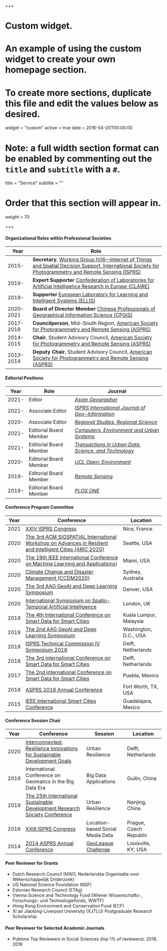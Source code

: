 +++
# Custom widget.
# An example of using the custom widget to create your own homepage section.
# To create more sections, duplicate this file and edit the values below as desired.
widget = "custom"
active = true
date = 2016-04-20T00:00:00

# Note: a full width section format can be enabled by commenting out the `title` and `subtitle` with a `#`.
title = "Service"
subtitle = ""

# Order that this section will appear in.
weight = 70

+++

#### Organizational Roles within Professional Societies
Year         | Role
-------------| ------------- 
2015-        | **Secretary**, [Working Group IV/6—Internet of Things and Spatial Decision Support, International Society for Photogrammetry and Remote Sensing (ISPRS)](http://www2.isprs.org/commissions/comm4/wg6.html)
2019-        | **Expert Supporter** [Confederation of Laboratories for Artificial Intelligence Research in Europe (CLAIRE)](https://claire-ai.org/)
2019-        | **Supporter** [European Laboratory for Learning and Intelligent Systems (ELLIS)](https://ellis.eu/)
2020-2021	 | **Board of Director Member** [Chinese Professionals of Geographical Information Science (CPGIS)](https://www.cpgis.org/)
2017- 2018   | **Councilperson**, Mid-South Region, [American Society for Photogrammetry and Remote Sensing (ASPRS)](https://www.asprs.org/)
2014-2015    | **Chair**, Student Advisory Council, [American Society for Photogrammetry and Remote Sensing (ASPRS)](https://www.asprs.org/)
2013-2014    | **Deputy Chair**, Student Advisory Council, [American Society for Photogrammetry and Remote Sensing (ASPRS)](https://www.asprs.org/)


#### Editorial Positions

Year| Role|Journal
----| ----|-------
2021-|Editor|[*Asian Geographer*](https://www.tandfonline.com/toc/rage20/current)
2021-|Associate Editor|[*ISPRS International Journal of Geo-Information*](https://www.mdpi.com/journal/ijgi)
2020-|Associate Editor|[*Regional Studies, Regional Science*](https://www.tandfonline.com/toc/rsrs20/current)
2021-|Editorial Board Member|[*Computers, Environment and Urban Systems*](https://www.journals.elsevier.com/computers-environment-and-urban-systems)
2021-|Editorial Board Member|[*Transactions in Urban Data, Science, and Technology*](https://us.sagepub.com/en-us/nam/transactions-in-urban-data-science-and-technology/journal203731)
2020-|Editorial Board Member|[*UCL Open: Environment*](https://ucl.scienceopen.com/)
2019-|Editorial Board Member|[*Remote Sensing*](https://www.mdpi.com/journal/remotesensing)
2019-|Editorial Board Member|[*PLOS ONE*](https://journals.plos.org/plosone/)



#### Conference Program Committee
Year| Conference|Location
----| ----------|--------
2021| [XXIV ISPRS Congress](http://www.isprs2020-nice.com/)|Nice, France
2020| [The 3rd ACM SIGSPATIAL International Workshop on Advances in Resilient and Intelligent Cities (ARIC 2020)](https://urbands.github.io/aric2020/)|Seattle, USA
2020| [The 19th IEEE International Conference on Machine Learning and Applications](https://www.icmla-conference.org/icmla20/))|Miami, USA
2020| [Climate Change and Disaster Management (CCDM2020)](http://www.gi4dm.net/2020/)|Sydney, Australia
2020|[The 3rd AAG GeoAI and Deep Learning Symposium](https://aag.secure-abstracts.com/AAG%20Annual%20Meeting%202020/sessions-gallery)|Denver, USA
2020|[International Symposium on Spatio-Temporal Artificial Intelligence](http://spacetimeai.org/)|London, UK
2019|[The 4th International Conference on Smart Data for Smart Cities](https://www.geoinfo.utm.my/sdsc2019/)|Kuala Lumpur, Malaysia
2019|[The 2nd AAG GeoAI and Deep Learning Symposium](https://www.acsu.buffalo.edu/~yhu42/files/2019_AAG_GeoAI_Symposium.pdf)|Washington, D.C., USA
2018|[ISPRS Technical Commission IV Symposium 2018](http://www.isprs.org/tc4-symposium2018/)|Delft, Netherlands
2018|[The 3rd international Conference on Smart Data for Smart Cities](http://sdsc2018.hft-stuttgart.de/)|Delft, Netherlands
2017|[The 2nd international Conference on Smart Data for Smart Cities](http://ing.pue.itesm.mx/udms2017/)|Puebla, Mexico
2016|[ASPRS 2016 Annual Conference](http://conferences.asprs.org/archives/Fort-Worth-2016/Ft-Worth-2016-Home)|Fort Worth, TX, USA
2015|[IEEE International Smart Cities Conference](http://sites.ieee.org/isc2-2015/)|Guadalajara, Mexico

#### Conference Session Chair
Year| Conference|Session|Location
----| ----------|-------|--------
2020|[Interconnected: Resilience Innovations for Sustainable Development Goals](https://www.4tu.nl/resilience/en/events/joint-international-resilience-conference/)|Urban Resilience|Delft, Netherlands
2019|International Conference on Geomatics in the Big Data Era |Big Data Applications|Guilin, China
2019|[The 25th International Sustainable Development Research Society Conference](http://isdrs.org/)|Urban Resilience|Nanjing, China
2016|[XXIII ISPRS Congress](http://www.isprs2016-prague.com/)|Location-based Social Media Data|Prague, Czech Republic
2014|[2014 ASPRS Annual Conference](http://conferences.asprs.org/archives/Louisville-2014/blog)|[GeoLeague Challenge](https://www.asprs.org/student/geoleague-challenge-2014.html)|Louisville, KY, USA

#### Peer Reviewer for Grants
- Dutch Research Council (NWO, Nederlandse Organisatie voor Wetenschappelijk Onderzoek)
- US National Science Foundation (NSF)
- Estonian Research Council (ETAg)
- Vienna Science and Technology Fund (Wiener Wissenschafts-, Forschungs- und Technologiefonds, WWTF)
- Hong Kong Environment and Conservation Fund (ECF)
- Xi'an Jiaotong-Liverpool University (XJTLU) Postgraduate Research Scholarship

#### Peer Reviewer for Selected Academic Journals
- Publons Top Reviewers in Social Sciences (top 1% of reviewers): 2018, 2019
